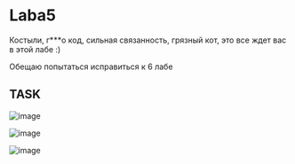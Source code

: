 # Laba5
Костыли, г***о код, сильная связанность, грязный кот, это все ждет вас в этой лабе :)


Обещаю попытаться исправиться к 6 лабе
## TASK ##
![image](https://user-images.githubusercontent.com/72232007/119976628-0b59e980-bfc0-11eb-974b-00fc2af82d39.png)

![image](https://user-images.githubusercontent.com/72232007/119976687-275d8b00-bfc0-11eb-9f84-4ad88a214588.png)

![image](https://user-images.githubusercontent.com/72232007/119976724-33e1e380-bfc0-11eb-930a-77a41ca538eb.png)
